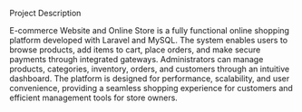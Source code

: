 Project Description

E-commerce Website and Online Store is a fully functional online shopping platform developed with Laravel and MySQL.
The system enables users to browse products, add items to cart, place orders, and make secure payments through integrated gateways.
Administrators can manage products, categories, inventory, orders, and customers through an intuitive dashboard.
The platform is designed for performance, scalability, and user convenience, providing a seamless shopping experience for customers and efficient management tools for store owners.
